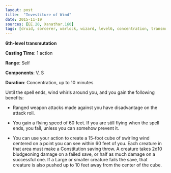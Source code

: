```yaml
---
layout: post
title:  "Investiture of Wind"
date: 2015-11-19
sources: [EE.20, Xanathar.160]
tags: [druid, sorcerer, warlock, wizard, level6, concentration, transmutation]
---
```


**6th-level transmutation**

**Casting Time**: 1 action

**Range**: Self

**Components**: V, S

**Duration**: Concentration, up to 10 minutes

Until the spell ends, wind whirls around you, and you gain the following benefits:

 * Ranged weapon attacks made against you have disadvantage on the attack roll.

 * You gain a flying speed of 60 feet. If you are still flying when the spell ends, you fall, unless you can somehow prevent it.

 * You can use your action to create a 15-foot cube of swirling wind centered on a point you can see within 60 feet of you. Each creature in that area must make a Constitution saving throw. A creature takes 2d10 bludgeoning damage on a failed save, or half as much damage on a successful one. If a Large or smaller creature fails the save, that creature is also pushed up to 10 feet away from the center of the cube.
